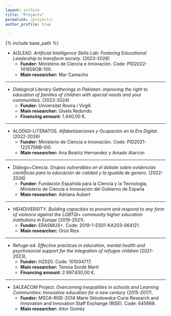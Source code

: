 ```yaml
---
layout: archive
title: "Projects"
permalink: /projects/
author_profile: true

---
```


{% include base_path %}

* AI2LEAD. *Artificial Intelligence Skills Lab: Fostering Educational Leadership to transform society.* (2023-2026)
    * **Funder:** Ministerio de Ciencia e Innovación. Code: PID2022-141659OB-100.
    * **Main researcher:** Mar Camacho

---

* *Dialogical Literary Gatherings in Pakistan: improving the right to education of families of children with special needs and your communities.* (2023-2024)
    * **Funder:** Universitat Rovira i Virgili
    * **Main researcher:** Gisela Redondo
    * **Financing amount:** 1.440,00 €.

---

* ALODIGI-LITERATOS. *Alfabetizaciones y Ocupación en la Era Digital.* (2022-2026)
    * **Funder:** Ministerio de Ciencia e Innovación. Code: PID2021-122575NB-I00.
    * **Main researcher:** Ana Beatriz Hernandez y Amado Alarcón

---

 * Diálogo+Ciencia. *Grupos vulnerables en el debate sobre evidencias científicas para la educación de calidad y la igualda de genero.* (2022-2026)
    * **Funder:** Fundación Española para la Ciencia y la Tecnología, Ministerio de Ciencia e Innovación del Gobierno de España
    * **Main researcher:** Adriana Aubert

---

* HEI4DIVERSITY. *Building capacities to prevent and respond to any form of violence against the LGBTQI+ community higher education institutions in Europe* (2019-2021).
    * **Funder:** ERASMUS+. Code: 2019-1-ES01-KA203-064121.
    * **Main researcher:** Oriol Ríos

---

* Refuge-ed. *Effective practices in education, mental health and psychosocial support for the integration of refugee children* (2021-2023),
    * **Funder:** H2020. Code: 101004717.
    * **Main researcher:** Teresa Sordé Martí
    * **Financing amount:** 2.997.830,00 €.

---

* SALEACOM Project. *Overcoming inequalities in schools and Learning Communities: Innovative education for a new century* (2015-2017).
    * **Funder:** MSCA-RISE-2014 Marie Sktodowska-Curie Research and Innovation and Innovation Staff Exchange (RISE). Code: 645668.
    * **Main researcher:** Aitor Goméz
